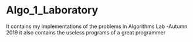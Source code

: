 # Algo_1_Laboratory
It contains my implementations of the problems in Algorithms Lab -Autumn 2019
it also contains the useless programs of a great programmer
